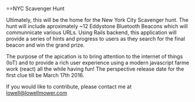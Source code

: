 ==NYC Scavenger Hunt

Ultimately, this will be the home for the New York City Scavenger hunt. The hunt will include aproximately ~12 Eddystone Bluetooth Beacons which will communnicate various URLs. Using Rails backend, this application will provide a series of hints and progress to users as they search for the final beacon and win the grand prize. 

The purpose of the apication is to bring attention to the internet of things (IoT) and to provide a rich user experience using a modern javascript farme work (react) all the while having fun! The perspective release date for the first clue till be March 17th 2016.

If you would like to contribute, please contact me at lowell@lowellmower.com
